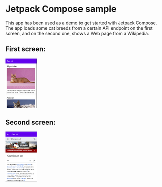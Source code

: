 # Jetpack Compose sample

This app has been used as a demo to get started with Jetpack Compose. The app loads some cat breeds
from a certain API endpoint on the first screen, and on the second one, shows a Web page from a Wikipedia.

## First screen:
<img src="screenshots/Screenshot 2020-09-11 at 00.03.43.png" width = 100/>

## Second screen:
<img src="screenshots/Screenshot 2020-09-11 at 22.06.36.png" width = 100/>